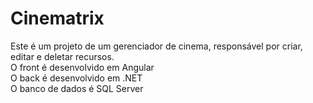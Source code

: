 # Cinematrix

Este é um projeto de um gerenciador de cinema, responsável por criar, editar e deletar recursos.  
O front é desenvolvido em Angular  
O back é desenvolvido em .NET  
O banco de dados é SQL Server
